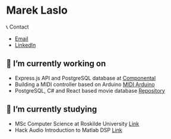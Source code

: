 # Marek Laslo



:telephone_receiver: Contact
- [Email](mailto:decagon06_planner@icloud.com)
- [LinkedIn](https://www.linkedin.com/in/marek-laslo-815727159/)



## 🔭 I’m currently working on
- Express.js API and PostgreSQL database at [Componental](https://github.com/Componental)
- Building a MIDI controller based on Arduino [MIDI Arduino](https://github.com/MarLaslo/midi_arduino)
- PostgreSQL, C# and React based movie database [Repository](https://github.com/RUC-MSc-CS-CIT-2024)



## 🌱 I’m currently studying
- MSc Computer Science at Roskilde University [Link](https://ruc.dk/en/master/computer-science)
- Hack Audio Introduction to Matlab DSP [Link](https://www.taylorfrancis.com/books/mono/10.4324/9781351018463/hack-audio-eric-tarr)

  
<!--
**MarLaslo/MarLaslo** is a ✨ _special_ ✨ repository because its `README.md` (this file) appears on your GitHub profile.

Here are some ideas to get you started:

- 
- 👯 I’m looking to collaborate on ...
- 🤔 I’m looking for help with ...
- 💬 Ask me about ...
- 📫 How to reach me: ...
- 😄 Pronouns: ...
- ⚡ Fun fact: ...
-->

